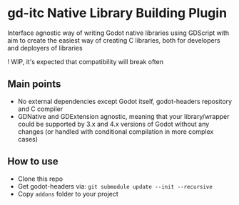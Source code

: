 # gd-itc Native Library Building Plugin
Interface agnostic way of writing Godot native libraries using GDScript
with aim to create the easiest way of creating C libraries, both for developers and deployers of libraries

! WIP, it's expected that compatibility will break often

## Main points
- No external dependencies except Godot itself, godot-headers repository and C compiler
- GDNative and GDExtension agnostic, meaning that your library/wrapper could be supported by 3.x and 4.x versions of Godot without any changes (or handled with conditional compilation in more complex cases)

## How to use
- Clone this repo
- Get godot-headers via: `git submodule update --init --recursive`
- Copy `addons` folder to your project
